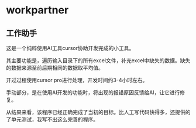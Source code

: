 # workpartner
## 工作助手

这是一个纯粹使用AI工具cursor协助开发完成的小工具。

其主要功能是，遍历输入目录下的所有excel文件，补充excel中缺失的数据。缺失的数据来源至前后期相同的数据取平均值。

开过过程使用cursor pro进行处理，开发时间约3-4小时左右。

手动部分，是在使用AI开发的功能时，将出现的报错原因反馈给AI，让它进行修复。

从结果来看，该程序已经正确完成了当初的目标。比人工写代码快得多，还提供的了单元测试，我写不出这么完善的程序。
